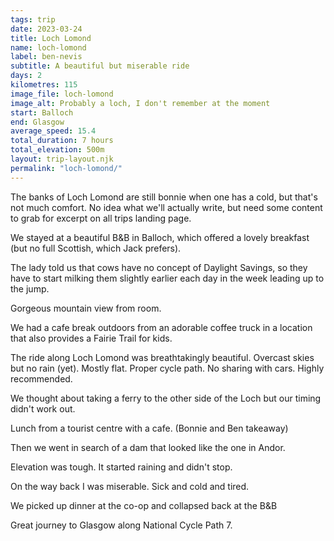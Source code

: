 ```yaml
---
tags: trip
date: 2023-03-24
title: Loch Lomond
name: loch-lomond
label: ben-nevis
subtitle: A beautiful but miserable ride
days: 2
kilometres: 115
image_file: loch-lomond
image_alt: Probably a loch, I don't remember at the moment
start: Balloch
end: Glasgow
average_speed: 15.4
total_duration: 7 hours
total_elevation: 500m
layout: trip-layout.njk
permalink: "loch-lomond/"
---
```


The banks of Loch Lomond are still bonnie when one has a cold, but that's not much comfort.<!-- excerpt --> No idea what we'll actually write, but need some content to grab for excerpt on all trips landing page.

We stayed at a beautiful B&B in Balloch, which offered a lovely breakfast (but no full Scottish, which Jack prefers).

The lady told us that cows have no concept of Daylight Savings, so they have to start milking them slightly earlier each day in the week leading up to the jump.

Gorgeous mountain view from room.

We had a cafe break outdoors from an adorable coffee truck in a location that also provides a Fairie Trail for kids.

The ride along Loch Lomond was breathtakingly beautiful. Overcast skies but no rain (yet). Mostly flat. Proper cycle path. No sharing with cars. Highly recommended.

We thought about taking a ferry to the other side of the Loch but our timing didn't work out.

Lunch from a tourist centre with a cafe. (Bonnie and Ben takeaway)

Then we went in search of a dam that looked like the one in Andor.

Elevation was tough. It started raining and didn't stop.

On the way back I was miserable. Sick and cold and tired.

We picked up dinner at the co-op and collapsed back at the B&B

Great journey to Glasgow along National Cycle Path 7.
